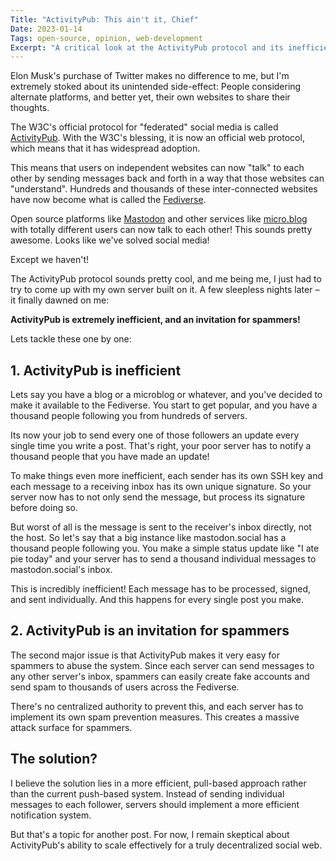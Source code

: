 ```yaml
---
Title: "ActivityPub: This ain't it, Chief"
Date: 2023-01-14
Tags: open-source, opinion, web-development
Excerpt: "A critical look at the ActivityPub protocol and its inefficiencies in federated social media."
---
```


Elon Musk's purchase of Twitter makes no difference to me, but I'm extremely stoked about its unintended side-effect: People considering alternate platforms, and better yet, their own websites to share their thoughts.

The W3C's official protocol for "federated" social media is called [ActivityPub](https://www.w3.org/TR/activitypub/). With the W3C's blessing, it is now an official web protocol, which means that it has widespread adoption.

This means that users on independent websites can now "talk" to each other by sending messages back and forth in a way that those websites can "understand". Hundreds and thousands of these inter-connected websites have now become what is called the [Fediverse](https://en.wikipedia.org/wiki/Fediverse).

Open source platforms like [Mastodon](https://joinmastodon.org/) and other services like [micro.blog](https://micro.blog/) with totally different users can now talk to each other! This sounds pretty awesome. Looks like we've solved social media!

Except we haven't!

The ActivityPub protocol sounds pretty cool, and me being me, I just had to try to come up with my own server built on it. A few sleepless nights later – it finally dawned on me:

**ActivityPub is extremely inefficient, and an invitation for spammers!**

Lets tackle these one by one:

## 1. ActivityPub is inefficient

Lets say you have a blog or a microblog or whatever, and you've decided to make it available to the Fediverse. You start to get popular, and you have a thousand people following you from hundreds of servers.

Its now your job to send every one of those followers an update every single time you write a post. That's right, your poor server has to notify a thousand people that you have made an update!

To make things even more inefficient, each sender has its own SSH key and each message to a receiving inbox has its own unique signature. So your server now has to not only send the message, but process its signature before doing so.

But worst of all is the message is sent to the receiver's inbox directly, not the host. So let's say that a big instance like mastodon.social has a thousand people following you. You make a simple status update like "I ate pie today" and your server has to send a thousand individual messages to mastodon.social's inbox.

This is incredibly inefficient! Each message has to be processed, signed, and sent individually. And this happens for every single post you make.

## 2. ActivityPub is an invitation for spammers

The second major issue is that ActivityPub makes it very easy for spammers to abuse the system. Since each server can send messages to any other server's inbox, spammers can easily create fake accounts and send spam to thousands of users across the Fediverse.

There's no centralized authority to prevent this, and each server has to implement its own spam prevention measures. This creates a massive attack surface for spammers.

## The solution?

I believe the solution lies in a more efficient, pull-based approach rather than the current push-based system. Instead of sending individual messages to each follower, servers should implement a more efficient notification system.

But that's a topic for another post. For now, I remain skeptical about ActivityPub's ability to scale effectively for a truly decentralized social web. 